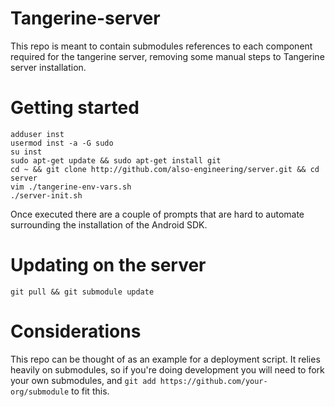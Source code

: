 # Tangerine-server

This repo is meant to contain submodules references to each component required for the tangerine server, removing some manual steps to Tangerine server installation.

# Getting started

```shell
adduser inst
usermod inst -a -G sudo
su inst
sudo apt-get update && sudo apt-get install git
cd ~ && git clone http://github.com/also-engineering/server.git && cd server
vim ./tangerine-env-vars.sh
./server-init.sh
```

Once executed there are a couple of prompts that are hard to automate surrounding the installation of the Android SDK.

# Updating on the server

`git pull && git submodule update`

# Considerations

This repo can be thought of as an example for a deployment script. It relies heavily on submodules, so if you're doing development you will need to fork your own submodules, and `git add https://github.com/your-org/submodule` to fit this.